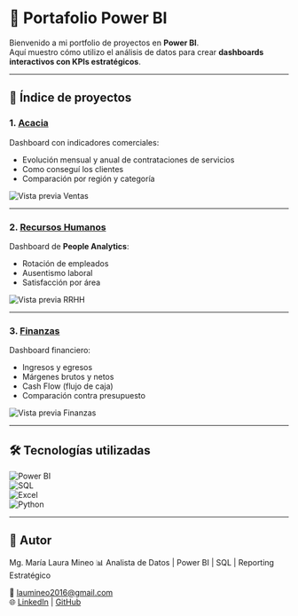 # 🚀 Portafolio Power BI  

Bienvenido a mi portfolio de proyectos en **Power BI**.  
Aquí muestro cómo utilizo el análisis de datos para crear **dashboards interactivos con KPIs estratégicos**.  

---

## 📂 Índice de proyectos  

### 1. [Acacia](./acacia)  
Dashboard con indicadores comerciales:  
- Evolución mensual y anual de contrataciones de servicios 
- Como conseguí los clientes
- Comparación por región y categoría  

![Vista previa Ventas](./ventas/imagenes/acacia.png)  

---

### 2. [Recursos Humanos](./rrhh)  
Dashboard de **People Analytics**:  
- Rotación de empleados  
- Ausentismo laboral  
- Satisfacción por área  

![Vista previa RRHH](./rrhh/imagenes/dashboard_rrhh.png)  

---

### 3. [Finanzas](./finanzas)  
Dashboard financiero:  
- Ingresos y egresos  
- Márgenes brutos y netos  
- Cash Flow (flujo de caja)  
- Comparación contra presupuesto  

![Vista previa Finanzas](./finanzas/imagenes/dashboard_finanzas.png)  

---

## 🛠️ Tecnologías utilizadas  

![Power BI](https://drive.google.com/drive/u/0/folders/1sE_4-v1FN_aehdNlwEYrizZVT5OpGSRp)  
![SQL](https://img.shields.io/badge/SQL-025E8C?style=for-the-badge&logo=database&logoColor=white)  
![Excel](https://img.shields.io/badge/Excel-217346?style=for-the-badge&logo=microsoft-excel&logoColor=white)  
![Python](https://img.shields.io/badge/Python-3776AB?style=for-the-badge&logo=python&logoColor=white)  

---

## 👤 Autor  

Mg. María Laura Mineo 
📊 Analista de Datos | Power BI | SQL | Reporting Estratégico  

📩 laumineo2016@gmail.com  
🌐 [LinkedIn](https://linkedin.com/in/mg-maría-laura-mineo-b1a05412b) | [GitHub](https://github.com/mlmineo/portfolio-powerbi)  

